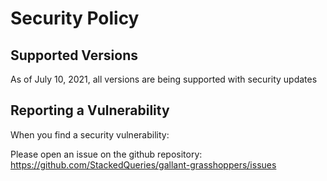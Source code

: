 # Security Policy

## Supported Versions

As of July 10, 2021, all versions are being supported with security updates

## Reporting a Vulnerability

When you find a security vulnerability:

Please open an issue on the github repository: https://github.com/StackedQueries/gallant-grasshoppers/issues
